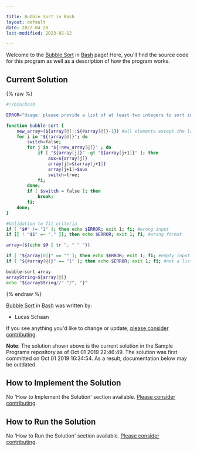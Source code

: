 ```yaml
---

title: Bubble Sort in Bash
layout: default
date: 2022-04-28
last-modified: 2023-02-12

---
```


Welcome to the [Bubble Sort](https://sampleprograms.io/projects/bubble-sort) in [Bash](https://sampleprograms.io/languages/bash) page! Here, you'll find the source code for this program as well as a description of how the program works.

## Current Solution

{% raw %}

```bash
#!/bin/bash

ERROR="Usage: please provide a list of at least two integers to sort in the format \"1, 2, 3, 4, 5\""

function bubble-sort {
	new_array=(${array[@]::${#array[@]}-1}) #all elements except the last one
	for i in "${!array[@]}"; do
		switch=false;
		for j in "${!new_array[@]}" ; do
			if [ "${array[j]}" -gt "${array[j+1]}" ]; then
				aux=${array[j]}
				array[j]=${array[j+1]}
				array[j+1]=$aux
				switch=true;
			fi;
		done;
		if [ $switch = false ]; then 
			break; 
		fi;
	done;
}

#Validation to fit criteria
if [ "$#" != "1" ]; then echo $ERROR; exit 1; fi; #wrong input
if [[ ! "$1" =~ "," ]]; then echo $ERROR; exit 1; fi; #wrong format

array=($(echo $@ | tr ", " " "))

if [ "${array[0]}" == "" ]; then echo $ERROR; exit 1; fi; #empty input
if [ "${#array[@]}" == "1" ]; then echo $ERROR; exit 1; fi; #not a list

bubble-sort array
arrayString=${array[@]}
echo "${arrayString//" "/", "}"
```

{% endraw %}

[Bubble Sort](https://sampleprograms.io/projects/bubble-sort) in [Bash](https://sampleprograms.io/languages/bash) was written by:

- Lucas Schaan

If you see anything you'd like to change or update, [please consider contributing](https://github.com/TheRenegadeCoder/sample-programs).

**Note**: The solution shown above is the current solution in the Sample Programs repository as of Oct 01 2019 22:46:49. The solution was first committed on Oct 01 2019 16:34:54. As a result, documentation below may be outdated.

## How to Implement the Solution

No 'How to Implement the Solution' section available. [Please consider contributing](https://github.com/TheRenegadeCoder/sample-programs-website).

## How to Run the Solution

No 'How to Run the Solution' section available. [Please consider contributing](https://github.com/TheRenegadeCoder/sample-programs-website).